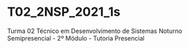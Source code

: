 # T02_2NSP_2021_1s
Turma 02 Técnico em Desenvolvimento de Sistemas Noturno Semipresencial - 2º Módulo - Tutoria Presencial
